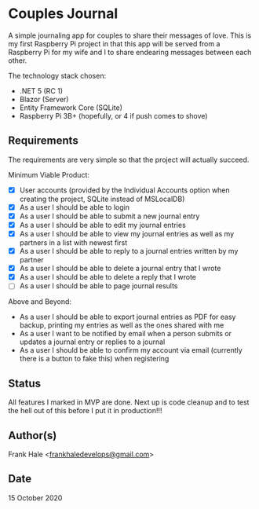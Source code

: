 # Couples Journal

A simple journaling app for couples to share their messages of love. This is my
first Raspberry Pi project in that this app will be served from a Raspberry Pi
for my wife and I to share endearing messages between each other.

The technology stack chosen:

- .NET 5 (RC 1)
- Blazor (Server)
- Entity Framework Core (SQLite)
- Raspberry Pi 3B+ (hopefully, or 4 if push comes to shove)

## Requirements

The requirements are very simple so that the project will actually succeed.

Minimum Viable Product:

- [x] User accounts (provided by the Individual Accounts option when creating
      the project, SQLite instead of MSLocalDB)
- [x] As a user I should be able to login
- [x] As a user I should be able to submit a new journal entry
- [x] As a user I should be able to edit my journal entries
- [x] As a user I should be able to view my journal entries as well as my
      partners in a list with newest first
- [x] As a user I should be able to reply to a journal entries written by my partner
- [x] As a user I should be able to delete a journal entry that I wrote
- [x] As a user I should be able to delete a reply that I wrote
- [ ] As a user I should be able to page journal results

Above and Beyond:

- As a user I should be able to export journal entries as PDF for easy backup,
  printing my entries as well as the ones shared with me
- As a user I want to be notified by email when a person submits or updates a
  journal entry or replies to a journal
- As a user I should be able to confirm my account via email (currently there is a
  button to fake this) when registering

## Status

All features I marked in MVP are done. Next up is code cleanup and to test the
hell out of this before I put it in production!!!

## Author(s)

Frank Hale &lt;frankhaledevelops@gmail.com&gt;

## Date

15 October 2020
